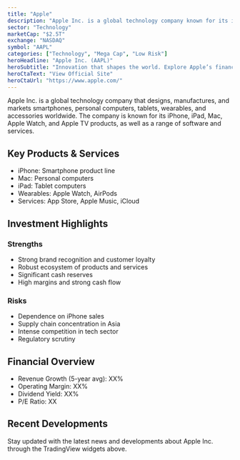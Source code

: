```yaml
---
title: "Apple"
description: "Apple Inc. is a global technology company known for its innovative products."
sector: "Technology"
marketCap: "$2.5T"
exchange: "NASDAQ"
symbol: "AAPL"
categories: ["Technology", "Mega Cap", "Low Risk"]
heroHeadline: "Apple Inc. (AAPL)"
heroSubtitle: "Innovation that shapes the world. Explore Apple’s financials, charts, and more."
heroCtaText: "View Official Site"
heroCtaUrl: "https://www.apple.com/"
---
```


Apple Inc. is a global technology company that designs, manufactures, and markets smartphones, personal computers, tablets, wearables, and accessories worldwide. The company is known for its iPhone, iPad, Mac, Apple Watch, and Apple TV products, as well as a range of software and services.

## Key Products & Services

- iPhone: Smartphone product line
- Mac: Personal computers
- iPad: Tablet computers
- Wearables: Apple Watch, AirPods
- Services: App Store, Apple Music, iCloud

## Investment Highlights

### Strengths
- Strong brand recognition and customer loyalty
- Robust ecosystem of products and services
- Significant cash reserves
- High margins and strong cash flow

### Risks
- Dependence on iPhone sales
- Supply chain concentration in Asia
- Intense competition in tech sector
- Regulatory scrutiny

## Financial Overview

- Revenue Growth (5-year avg): XX%
- Operating Margin: XX%
- Dividend Yield: XX%
- P/E Ratio: XX

## Recent Developments

Stay updated with the latest news and developments about Apple Inc. through the TradingView widgets above. 